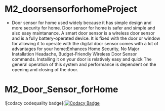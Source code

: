# M2_doorsensorforhomeProject
* Door sensor for home used widely because it has simple design and more security for home. Door sensor for home is safer and simple and also easy maintanance. A smart door sensor is a wireless door sensor and is a fully battery-operated device. It is fixed with the door or window for allowing it to operate with the digital door sensor comes with a lot of advantages for your home:Enhances Home Security, No Major Installation Headache, Budget-Friendly Wireless Door Sensor commands. Installing it on your door is relatively easy and quick The general operation of this system and performance is dependent on the opening and closing of the door.

# M2_Door_Sensor_forHome
![codacy codequality badge]([![Codacy Badge](https://app.codacy.com/project/badge/Grade/17bd24ea5a7e4b37acc7a6488e383e6b)](https://www.codacy.com/gh/arnoorlasravan/M2_Door_Sensor_forHome/dashboard?utm_source=github.com&amp;utm_medium=referral&amp;utm_content=arnoorlasravan/M2_Door_Sensor_forHome&amp;utm_campaign=Badge_Grade)
